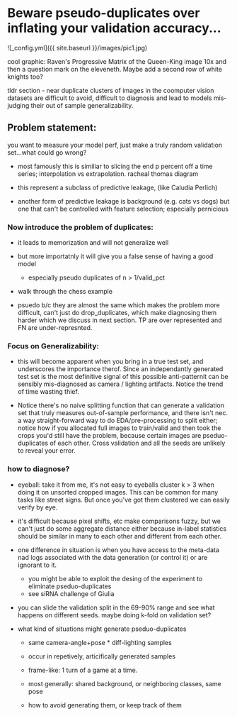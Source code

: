 # Beware pseudo-duplicates over inflating your validation accuracy...
    
![_config.yml]({{ site.baseurl }}/images/pic1.jpg)

cool graphic: Raven's Progressive Matrix of the Queen-King image 10x and then a question mark on the eleveneth. Maybe add a second row of white knights too?

tldr section - near duplicate clusters of images in the coomputer vision datasets are difficult to avoid, difficult to diagnosis and lead to models mis-judging their out of sample generalizability.

## Problem statement: 
you want to measure your model perf, just make a truly random validation set...what could go wrong?

- most famously this is similiar to slicing the end p percent off a time series; interpolation vs extrapolation. racheal thomas diagram

- this represent a subclass of predictive leakage, (like Caludia Perlich) 

- another form of predictive leakage is background (e.g. cats vs dogs)
but one that can't be controlled with feature selection; especially pernicious

### Now introduce the problem of duplicates:

- it leads to memorization and will not generalize well
- but more importatnly it will give you a false sense of having a good model
    - especially pseudo duplicates of n > 1/valid_pct

- walk through the chess example

- psuedo b/c they are almost the same which makes the problem more difficult, can't just do drop_duplicates, which make diagnosing them harder which we discuss in next section. TP are over represented and FN are under-represnted.

### Focus on Generalizability:
        
- this will become apparent when you bring in a true test set, and underscores the importance therof. Since an independantly generated test set is the most definitive signal of this possible anti-patternit  can be sensibly mis-diagnosed as camera / lighting artifacts. Notice the trend of time wasting thief.

- Notice there's no naive splitting function that can generate a validation set that truly measures out-of-sample performance, and there isn't nec. a way straight-forward way to do EDA/pre-processing to split either; notice how if you allocated full images to train/valid and then took the crops you'd still have the problem, because certain images are pseduo-duplicates of each other. Cross validation and all the seeds are unlikely to reveal your error.

### how to diagnose? 

- eyeball: take it from me, it's not easy to eyeballs cluster k > 3 when doing it on unsorted cropped images. This can be common for many tasks like street signs. But once you've got them clustered we can easily verify by eye.

- it's difficult because pixel shifts, etc make comparisons fuzzy, but we can't just do some aggregate distance either because in-label statistics should be similar in many to each other and different from each other.

- one difference in situation is when you have access to the meta-data nad logs associated with the data generation (or control it) or are ignorant to it.
    - you might be able to exploit the desing of the experiment to eliminate pseduo-duplicates
    - see siRNA challenge of Giulia

- you can slide the validation split in the 69-90% range and see what happens on different seeds. maybe doing k-fold on validation set?

- what kind of situations might generate pseduo-duplicates

    - same camera-angle+pose * diff-lighting samples

    - occur in repetively, articifically generated samples

    - frame-like: 1 turn of a game at a time.

    - most generally: shared background, or neighboring classes, same pose

    - how to avoid generating them, or keep track of them
